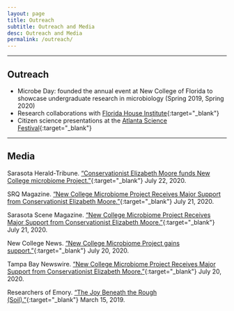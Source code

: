 ```yaml
---
layout: page
title: Outreach
subtitle: Outreach and Media
desc: Outreach and Media
permalink: /outreach/
---
```


<div class="pretty-links">

---

## Outreach

- Microbe Day: founded the annual event at New College of Florida to showcase undergraduate research in microbiology (Spring 2019, Spring 2020)
- Research collaborations with [Florida House Institute](http://floridahouseinstitute.org/what-we-do/university-collaborations/){:target="_blank"}
- Citizen science presentations at the [Atlanta Science Festival](https://atlantasciencefestival.org){:target="_blank"}

---

## Media

Sarasota Herald-Tribune. [“Conservationist Elizabeth Moore funds New College microbiome Project.”](https://www.heraldtribune.com/story/news/local/2020/07/22/conservationist-elizabeth-moore-funds-new-college-microbiome-project/41969327/){:target="_blank"} July 22, 2020.

SRQ Magazine. [“New College Microbiome Project Receives Major Support from Conservationist Elizabeth Moore.”](https://www.srqmagazine.com/srq-daily/2020-07-21/14401_New-College-Microbiome-Project-Receives-Major-Support-from-Conservationist-Elizabeth-Moore){:target="_blank"} July 21, 2020.

Sarasota Scene Magazine. [“New College Microbiome Project Receives Major Support from Conservationist Elizabeth Moore.”](http://www.scenesarasota.com/magazine/new-college-microbiome-project-receives-major-support-from-conservationist-elizabeth-moore/){:target="_blank"} July 21, 2020.

New College News. [“New College Microbiome Project gains support.”](https://news.ncf.edu/news/new-college-microbiome-project-gains-support/){:target="_blank"} July 20, 2020.

Tampa Bay Newswire. [“New College Microbiome Project Receives Major Support from Conservationist Elizabeth Moore.”](https://www.tampabaynewswire.com/2020/07/20/new-college-microbiome-project-receives-major-support-from-conservationist-elizabeth-moore-87918){:target="_blank"} July 20, 2020.

Researchers of Emory. [“The Joy Beneath the Rough (Soil).”](http://researchersofemory.blogspot.com/2019/03/the-joy-beneath-rough-soil.html){:target="_blank"} March 15, 2019.

</div>
